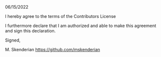 06/15/2022

I hereby agree to the terms of the Contributors License

I furthermore declare that I am authorized and able to make this
agreement and sign this declaration.

Signed,

M. Skenderian
https://github.com/mskenderian
